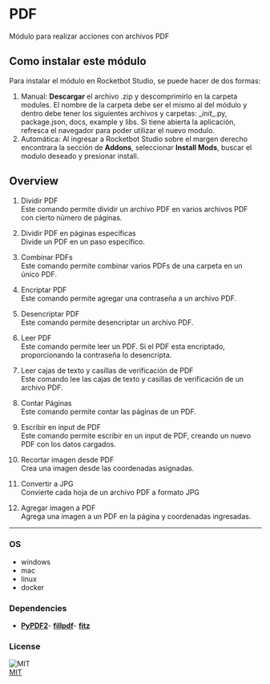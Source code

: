 



# PDF
  
Módulo para realizar acciones con archivos PDF  



## Como instalar este módulo
  
Para instalar el módulo en Rocketbot Studio, se puede hacer de dos formas:
1. Manual: __Descargar__ el archivo .zip y descomprimirlo en la carpeta modules. El nombre de la carpeta debe ser el mismo al del módulo y dentro debe tener los siguientes archivos y carpetas: \__init__.py, package.json, docs, example y libs. Si tiene abierta la aplicación, refresca el navegador para poder utilizar el nuevo modulo.
2. Automática: Al ingresar a Rocketbot Studio sobre el margen derecho encontrara la sección de **Addons**, seleccionar **Install Mods**, buscar el modulo deseado y presionar install.  


## Overview


1. Dividir PDF  
Este comando permite dividir un archivo PDF en varios archivos PDF con cierto número de páginas.

2. Dividir PDF en páginas específicas  
Divide un PDF en un paso específico.

3. Combinar PDFs  
Este comando permite combinar varios PDFs de una carpeta en un único PDF.

4. Encriptar PDF  
Este comando permite agregar una contraseña a un archivo PDF.

5. Desencriptar PDF  
Este comando permite desencriptar un archivo PDF.

6. Leer PDF  
Este comando permite leer un PDF. Si el PDF esta encriptado, proporcionando la contraseña lo desencripta.

7. Leer cajas de texto y casillas de verificación de PDF  
Este comando lee las cajas de texto y casillas de verificación de un archivo PDF.

8. Contar Páginas  
Este comando permite contar las páginas de un PDF.

9. Escribir en input de PDF  
Este comando permite escribir en un input de PDF, creando un nuevo PDF con los datos cargados.

10. Recortar imagen desde PDF  
Crea una imagen desde las coordenadas asignadas.

11. Convertir a JPG  
Convierte cada hoja de un archivo PDF a formato JPG

12. Agregar imagen a PDF  
Agrega una imagen a un PDF en la página y coordenadas ingresadas.  




----
### OS

- windows
- mac
- linux
- docker

### Dependencies
- [**PyPDF2**](https://pypi.org/project/PyPDF2/)- [**fillpdf**](https://pypi.org/project/fillpdf/)- [**fitz**](https://pypi.org/project/fitz/)
### License
  
![MIT](https://camo.githubusercontent.com/107590fac8cbd65071396bb4d04040f76cde5bde/687474703a2f2f696d672e736869656c64732e696f2f3a6c6963656e73652d6d69742d626c75652e7376673f7374796c653d666c61742d737175617265)  
[MIT](http://opensource.org/licenses/mit-license.ph)